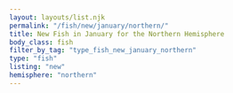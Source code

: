 ```yaml
---
layout: layouts/list.njk
permalink: "/fish/new/january/northern/"
title: New Fish in January for the Northern Hemisphere
body_class: fish
filter_by_tag: "type_fish_new_january_northern"
type: "fish"
listing: "new"
hemisphere: "northern"
---
```

